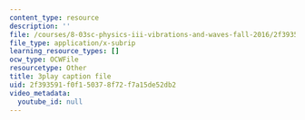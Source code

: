 ```yaml
---
content_type: resource
description: ''
file: /courses/8-03sc-physics-iii-vibrations-and-waves-fall-2016/2f393591f0f150378f72f7a15de52db2_VkbtIDSHfSc.vtt
file_type: application/x-subrip
learning_resource_types: []
ocw_type: OCWFile
resourcetype: Other
title: 3play caption file
uid: 2f393591-f0f1-5037-8f72-f7a15de52db2
video_metadata:
  youtube_id: null
---
```

